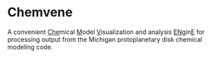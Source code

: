 # Chemvene
A convenient <ins>Che</ins>mical <ins>M</ins>odel <ins>V</ins>isualization and analysis <ins>EN</ins>gin<ins>E</ins> for processing output from the Michigan protoplanetary disk chemical modeling code.
